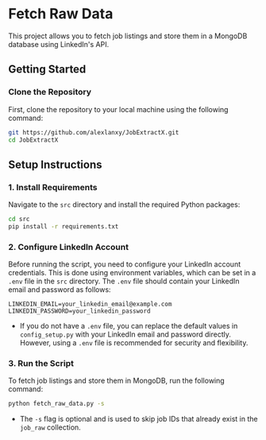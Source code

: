 # Fetch Raw Data

This project allows you to fetch job listings and store them in a MongoDB database using LinkedIn's API.

## Getting Started

### Clone the Repository

First, clone the repository to your local machine using the following command:

```bash
git https://github.com/alexlanxy/JobExtractX.git
cd JobExtractX
```


## Setup Instructions

### 1. Install Requirements

Navigate to the `src` directory and install the required Python packages:

```bash
cd src
pip install -r requirements.txt
```

### 2. Configure LinkedIn Account

Before running the script, you need to configure your LinkedIn account credentials. This is done using environment variables, which can be set in a `.env` file in the `src` directory. The `.env` file should contain your LinkedIn email and password as follows:

```
LINKEDIN_EMAIL=your_linkedin_email@example.com
LINKEDIN_PASSWORD=your_linkedin_password
```

- If you do not have a `.env` file, you can replace the default values in `config_setup.py` with your LinkedIn email and password directly. However, using a `.env` file is recommended for security and flexibility.

### 3. Run the Script

To fetch job listings and store them in MongoDB, run the following command:

```bash
python fetch_raw_data.py -s
```

- The `-s` flag is optional and is used to skip job IDs that already exist in the `job_raw` collection.



